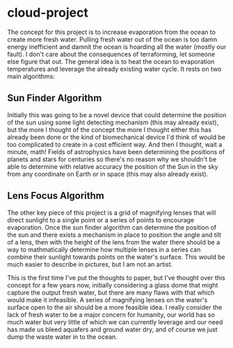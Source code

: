 # cloud-project
The concept for this project is to increase evaporation from the ocean to create more fresh water. Pulling fresh water out of the ocean is too damn energy inefficient and damnit the ocean is hoarding all the water (mostly our fault). I don't care about the consequences of terraforming, let someone else figure that out. The general idea is to heat the ocean to evaporation temperatures and leverage the already existing water cycle. It rests on two main algorithms:
  
## Sun Finder Algorithm

Initially this was going to be a novel device that could determine the position of the sun using some light detecting mechanism (this may already exist), but the more I thought of the concept the more I thought either this has already been done or the kind of biomechanical device I'd think of would be too complicated to create in a cost efficient way. And then I thought, wait a minute, math! Fields of astrophysics have been determining the positions of planets and stars for centuries so there's no reason why we shouldn't be able to determine with relative accuracy the position of the Sun in the sky from any coordinate on Earth or in space (this may also already exist).

## Lens Focus Algorithm

The other key piece of this project is a grid of magnifying lenses that will direct sunlight to a single point or a series of points to encourage evaporation. Once the sun finder algorithm can determine the position of the sun and there exists a mechanism in place to position the angle and tilt of a lens, then with the height of the lens from the water there should be a way to mathmatically determine how multiple lenses in a series can combine their sunlight towards points on the water's surface. This would be much easier to describe in pictures, but I am not an artist.

This is the first time I've put the thoughts to paper, but I've thought over this concept for a few years now, initially considering a glass dome that might capture the output fresh water, but there are many flaws with that which would make it infeasible. A series of magnifying lenses on the water's surface open to the air should be a more feasible idea. I really consider the lack of fresh water to be a major concern for humanity, our world has so much water but very little of which we can currently leverage and our need has made us bleed aquafers and ground water dry, and of course we just dump the waste water in to the ocean.
